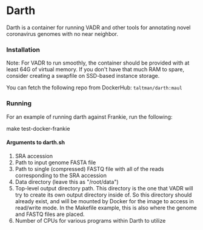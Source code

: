 # Darth #

Darth is a container for running VADR and other tools for annotating
novel coronavirus genomes with no near neighbor.


### Installation ###

Note: For VADR to run smoothly, the container should be provided with
at least 64G of virtual memory. If you don't have that much RAM to
spare, consider creating a swapfile on SSD-based instance storage.

You can fetch the following repo from DockerHub: `taltman/darth:maul`

### Running ###

For an example of running darth against Frankie, run the following:

make test-docker-frankie

#### Arguments to darth.sh

1. SRA accession
2. Path to input genome FASTA file
3. Path to single (compressed) FASTQ file with all of the reads corresponding to the SRA accession
4. Data directory (leave this as "/root/data")
5. Top-level output directory path. This directory is the one that VADR will try to
create its own output directory inside of. So this directory should
already exist, and will be mounted by Docker for the image to access
in read/write mode. In the Makefile example, this is also where the genome and FASTQ
files are placed.
6. Number of CPUs for various programs within Darth to utilize